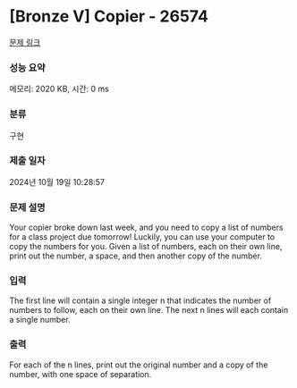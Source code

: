 # [Bronze V] Copier - 26574 

[문제 링크](https://www.acmicpc.net/problem/26574) 

### 성능 요약

메모리: 2020 KB, 시간: 0 ms

### 분류

구현

### 제출 일자

2024년 10월 19일 10:28:57

### 문제 설명

<p>Your copier broke down last week, and you need to copy a list of numbers for a class project due tomorrow! Luckily, you can use your computer to copy the numbers for you. Given a list of numbers, each on their own line, print out the number, a space, and then another copy of the number.</p>

### 입력 

 <p>The first line will contain a single integer n that indicates the number of numbers to follow, each on their own line. The next n lines will each contain a single number.</p>

### 출력 

 <p>For each of the n lines, print out the original number and a copy of the number, with one space of separation.</p>

